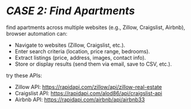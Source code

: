 # *CASE 2: Find Apartments*

find apartments across multiple websites (e.g., Zillow, Craigslist, Airbnb), browser automation can:
- Navigate to websites (Zillow, Craigslist, etc.).
- Enter search criteria (location, price range, bedrooms).
- Extract listings (price, address, images, contact info).
- Store or display results (send them via email, save to CSV, etc.).

try these APIs:
- Zillow API: https://rapidapi.com/zillow/api/zillow-real-estate
- Craigslist API: https://rapidapi.com/alod86/api/craigslist-api
- Airbnb API: https://rapidapi.com/airbnb/api/airbnb33
